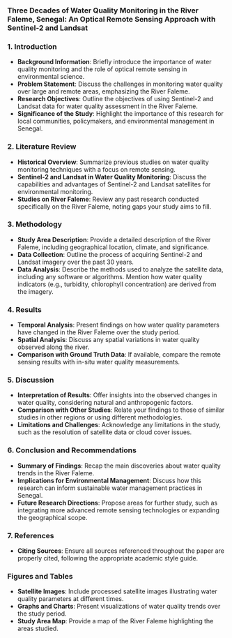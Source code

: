### **Three Decades of Water Quality Monitoring in the River Faleme, Senegal: An Optical Remote Sensing Approach with Sentinel-2 and Landsat**

### 1. Introduction
- **Background Information**: Briefly introduce the importance of water quality monitoring and the role of optical remote sensing in environmental science.
- **Problem Statement**: Discuss the challenges in monitoring water quality over large and remote areas, emphasizing the River Faleme.
- **Research Objectives**: Outline the objectives of using Sentinel-2 and Landsat data for water quality assessment in the River Faleme.
- **Significance of the Study**: Highlight the importance of this research for local communities, policymakers, and environmental management in Senegal.

### 2. Literature Review
- **Historical Overview**: Summarize previous studies on water quality monitoring techniques with a focus on remote sensing.
- **Sentinel-2 and Landsat in Water Quality Monitoring**: Discuss the capabilities and advantages of Sentinel-2 and Landsat satellites for environmental monitoring.
- **Studies on River Faleme**: Review any past research conducted specifically on the River Faleme, noting gaps your study aims to fill.

### 3. Methodology
- **Study Area Description**: Provide a detailed description of the River Faleme, including geographical location, climate, and significance.
- **Data Collection**: Outline the process of acquiring Sentinel-2 and Landsat imagery over the past 30 years.
- **Data Analysis**: Describe the methods used to analyze the satellite data, including any software or algorithms. Mention how water quality indicators (e.g., turbidity, chlorophyll concentration) are derived from the imagery.

### 4. Results
- **Temporal Analysis**: Present findings on how water quality parameters have changed in the River Faleme over the study period.
- **Spatial Analysis**: Discuss any spatial variations in water quality observed along the river.
- **Comparison with Ground Truth Data**: If available, compare the remote sensing results with in-situ water quality measurements.

### 5. Discussion
- **Interpretation of Results**: Offer insights into the observed changes in water quality, considering natural and anthropogenic factors.
- **Comparison with Other Studies**: Relate your findings to those of similar studies in other regions or using different methodologies.
- **Limitations and Challenges**: Acknowledge any limitations in the study, such as the resolution of satellite data or cloud cover issues.

### 6. Conclusion and Recommendations
- **Summary of Findings**: Recap the main discoveries about water quality trends in the River Faleme.
- **Implications for Environmental Management**: Discuss how this research can inform sustainable water management practices in Senegal.
- **Future Research Directions**: Propose areas for further study, such as integrating more advanced remote sensing technologies or expanding the geographical scope.

### 7. References
- **Citing Sources**: Ensure all sources referenced throughout the paper are properly cited, following the appropriate academic style guide.

### Figures and Tables
- **Satellite Images**: Include processed satellite images illustrating water quality parameters at different times.
- **Graphs and Charts**: Present visualizations of water quality trends over the study period.
- **Study Area Map**: Provide a map of the River Faleme highlighting the areas studied.

